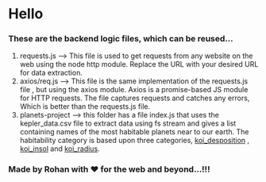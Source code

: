 # Hello
### These are the backend logic files, which can be reused...
1. requests.js --> This file is used to get requests from any website on the web using the node http module. Replace the URL with your desired URL for data extraction.
2. axios/req.js --> This file is the same implementation of the requests.js file , but using the axios module. Axios is a promise-based JS module for HTTP requests. The file captures requests and catches any errors, Which is better than the requests.js file.
3. planets-project --> this folder has a file index.js that uses the kepler_data.csv file to extract data using fs stream and gives a list containing names of the most habitable planets near to our earth. The habitability category is based upon three categories, <a href = "https://en.wikipedia.org/wiki/Kepler_object_of_interest">koi_desposition</a> , <a href = "https://en.wikipedia.org/wiki/Kepler_object_of_interest">koi_insol</a> and <a href = "https://en.wikipedia.org/wiki/Kepler_object_of_interest">koi_radius</a>.

### Made by Rohan with ❤️ for the web and beyond...!!!
